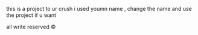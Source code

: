this is a project to ur crush 
i used youmn name , change the name and use the project if u want





all write reserved ©
